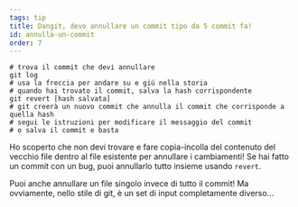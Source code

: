 ```yaml
---
tags: tip
title: Dangit, devo annullare un commit tipo da 5 commit fa!
id: annulla-un-commit
order: 7
---
```


```git
# trova il commit che devi annullare
git log
# usa la freccia per andare su e giú nella storia
# quando hai trovato il commit, salva la hash corrispondente
git revert [hash salvata]
# git creerà un nuovo commit che annulla il commit che corrisponde a quella hash
# segui le istruzioni per modificare il messaggio del commit 
# o salva il commit e basta
```

Ho scoperto che non devi trovare e fare copia-incolla del contenuto del vecchio file dentro al file esistente per annullare i cambiamenti! Se hai fatto un commit con un bug, puoi annullarlo tutto insieme usando `revert`.

Puoi anche annullare un file singolo invece di tutto il commit! Ma ovviamente, nello stile di git, è un set di input completamente diverso...

